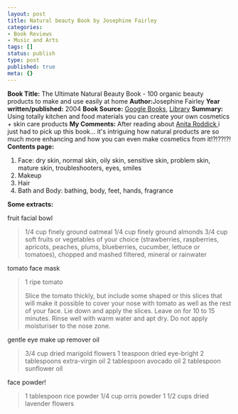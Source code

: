 ```yaml
---
layout: post
title: Natural beauty Book by Josephine Fairley
categories:
- Book Reviews
- Music and Arts
tags: []
status: publish
type: post
published: true
meta: {}
---
```

<strong>Book Title:</strong> The Ultimate Natural Beauty Book - 100 organic beauty products to make and use easily at home
<strong>Author:</strong>Josephine Fairley
<strong>Year written/published:</strong> 2004
<strong>Book Source:</strong> <a href="http://books.google.com/books?id=oSRPGQAACAAJ&amp;dq=natural+beauty+book+josephine">Google Books</a>, <a href="http://vistaweb.nlb.gov.sg/cgi-bin/cw_cgi?fullRecord+11262+3002+12479344+2+2">Library</a>
<strong>Summary:</strong> Using totally kitchen and food materials you can create your own cosmetics + skin care products
<strong>My Comments:</strong> After reading about <a href="http://www.anitaroddick.com/">Anita Roddick </a>i just had to pick up this book... it's intriguing how natural products are so much more enhancing and how you can even make cosmetics from it!?!??!?!
<strong>Contents page:</strong>
<ol>
	<li>Face: dry skin, normal skin, oily skin, sensitive skin, problem skin, mature skin, troubleshooters, eyes, smiles </li>
	<li>Makeup</li>
	<li>Hair</li>
	<li>Bath and Body: bathing, body, feet, hands, fragrance</li>
</ol>
<strong>Some extracts:</strong>

fruit facial bowl
<blockquote>1/4 cup finely ground oatmeal
1/4 cup finely ground almonds
3/4 cup soft fruits or vegetables of your choice (strawberries, raspberries, apricots, peaches, plums, blueberries, cucumber, lettuce or tomatoes), chopped and mashed
filtered, mineral or rainwater</blockquote>
tomato face mask
<blockquote>1 ripe tomato

Slice the tomato thickly, but include some shaped or this slices that will make it possible to cover your nose with tomato as well as the rest of your face. Lie down and apply the slices. Leave on for 10 to 15 minutes. Rinse well with warm water and apt dry. Do not apply moisturiser to the nose zone.</blockquote>
gentle eye make up remover oil
<blockquote>3/4 cup dried marigold flowers
1 teaspoon dried eye-bright
2 tablespoons extra-virgin oil
2 tablespoon avocado oil
2 tablespoon sunflower oil</blockquote>
face powder!
<blockquote>1 tablespoon rice powder
1/4 cup orris powder
1 1/2 cups dried lavender flowers</blockquote>
